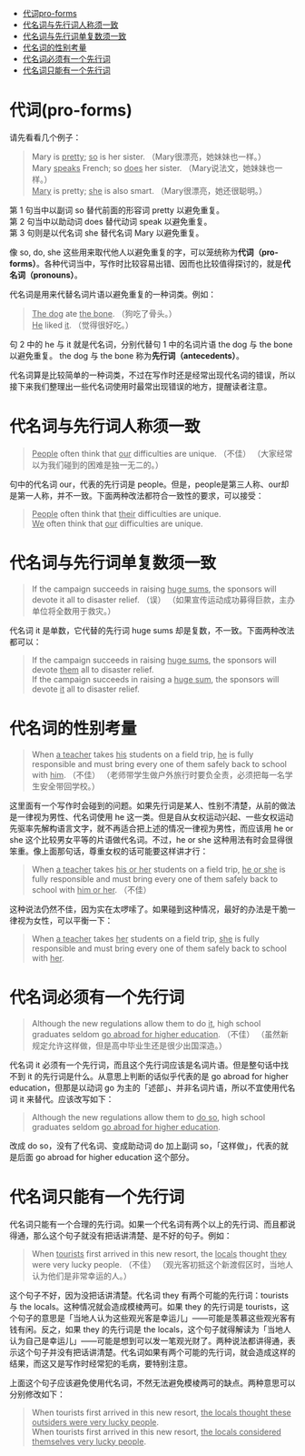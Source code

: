 <!-- TOC -->

- [代词pro-forms](#%E4%BB%A3%E8%AF%8Dpro-forms)
- [代名词与先行词人称须一致](#%E4%BB%A3%E5%90%8D%E8%AF%8D%E4%B8%8E%E5%85%88%E8%A1%8C%E8%AF%8D%E4%BA%BA%E7%A7%B0%E9%A1%BB%E4%B8%80%E8%87%B4)
- [代名词与先行词单复数须一致](#%E4%BB%A3%E5%90%8D%E8%AF%8D%E4%B8%8E%E5%85%88%E8%A1%8C%E8%AF%8D%E5%8D%95%E5%A4%8D%E6%95%B0%E9%A1%BB%E4%B8%80%E8%87%B4)
- [代名词的性别考量](#%E4%BB%A3%E5%90%8D%E8%AF%8D%E7%9A%84%E6%80%A7%E5%88%AB%E8%80%83%E9%87%8F)
- [代名词必须有一个先行词](#%E4%BB%A3%E5%90%8D%E8%AF%8D%E5%BF%85%E9%A1%BB%E6%9C%89%E4%B8%80%E4%B8%AA%E5%85%88%E8%A1%8C%E8%AF%8D)
- [代名词只能有一个先行词](#%E4%BB%A3%E5%90%8D%E8%AF%8D%E5%8F%AA%E8%83%BD%E6%9C%89%E4%B8%80%E4%B8%AA%E5%85%88%E8%A1%8C%E8%AF%8D)

<!-- /TOC -->

# 代词(pro-forms)

请先看看几个例子：

> Mary is <u>pretty</u>; <u>so</u> is her sister.
（Mary很漂亮，她妹妹也一样。）  
> Mary <u>speaks</u> French; so <u>does</u> her sister.
（Mary说法文，她妹妹也一样。）  
> <u>Mary</u> is pretty; <u>she</u> is also smart.
（Mary很漂亮，她还很聪明。）

第 1 句当中以副词 so 替代前面的形容词 pretty 以避免重复。  
第 2 句当中以助动词 does 替​​代动词 speak 以避免重复。  
第 3 句则是以代名词 she 替代名词 Mary 以避免重复。

像 so, do, she 这些用来取代他人以避免重复的字，可以笼统称为**代词（pro-forms）**。各种代词当中，写作时比较容易出错、因而也比较值得探讨的，就是**代名词（pronouns）**。

代名词是用来代替名词片语以避免重复的一种词类。例如：

> <u>The dog</u> ate <u>the bone</u>.
（狗吃了骨头。）  
> <u>He</u> liked <u>it</u>.
（觉得很好吃。）

句 2 中的 he 与 it 就是代名词，分别代替句 1 中的名词片语 the dog 与 the bone 以避免重复。 the dog 与 the bone 称为**先行词（antecedents）**。

代名词算是比较简单的一种词类，不过在写作时还是经常出现代名词的错误，所以接下来我们整理出一些代名词使用时最常出现错误的地方，提醒读者注意。

# 代名词与先行词人称须一致

> <u>People</u> often think that <u>our</u> difficulties are unique. （不佳）
（大家经常以为我们碰到的困难是独一无二的。）

句中的代名词 our，代表的先行词是 people。但是，people是第三人称、our却是第一人称，并不一致。下面两种改法都符合一致性的要求，可以接受：

> <u>People</u> often think that <u>their</u> difficulties are unique.  
> <u>We</u> often think that <u>our</u> difficulties are unique.

# 代名词与先行词单复数须一致

> If the campaign succeeds in raising <u>huge sums</u>, the sponsors will devote it all to disaster relief. （误）
（如果宣传运动成功募得巨款，主办单位将全数用于救灾。）

代名词 it 是单数，它代替的先行词 huge sums 却是复数，不一致。下面两种改法都可以：

> If the campaign succeeds in raising <u>huge sums</u>, the sponsors will devote <u>them</u> all to disaster relief.  
> If the campaign succeeds in raising a <u>huge sum</u>, the sponsors will devote <u>it</u> all to disaster relief.

# 代名词的性别考量

> When <u>a teacher</u> takes <u>his</u> students on a field trip, <u>he</u> is fully responsible and must bring every one of them safely back to school with <u>him</u>. （不佳）
（老师带学生做户外旅行时要负全责，必须把每一名学生安全带回学校。）

这里面有一个写作时会碰到的问题。如果先行词是某人、性别不清楚，从前的做法是一律视为男性、代名词使用 he 这一类。但是自从女权运动兴起、一些女权运动先驱率先解构语言文字，就不再适合把上述的情况一律视为男性，而应该用 he or she 这个比较男女平等的片语做代名词。不过，he or she 这种用法有时会显得很笨重。像上面那句话，尊重女权的话可能要这样讲才行：

> When <u>a teacher</u> takes <u>his or her</u> students on a field trip, <u>he or she</u> is fully responsible and must bring every one of them safely back to school with <u>him or her</u>. （不佳）

这种说法仍然不佳，因为实在太啰嗦了。如果碰到这种情况，最好的办法是干脆一律视为女性，可以平衡一下：

> When <u>a teacher</u> takes <u>her</u> students on a field trip, <u>she</u> is fully responsible and must bring every one of them safely back to school with <u>her</u>.

# 代名词必须有一个先行词

> Although the new regulations allow them to do <u>it</u>, high school graduates seldom <u>go abroad for higher education</u>. （不佳）
（虽然新规定允许这样做，但是高中毕业生还是很少出国深造。）

代名词 it 必须有一个先行词，而且这个先行词应该是名词片语。但是整句话中找不到 it 的先行词是什么。从意思上判断的话似乎代表的是 go abroad for higher education，但那是以动词 go 为主的「述部」、并非名词片语，所以不宜使用代名词 it 来替代。应该改写如下：

> Although the new regulations allow them to <u>do so</u>, high school graduates seldom <u>go abroad for higher education</u>.

改成 do so，没有了代名词、变成助动词 do 加上副词 so，「这样做」，代表的就是后面 go abroad for higher education 这个部分。

# 代名词只能有一个先行词

代名词只能有一个合理的先行词。如果一个代名词有两个以上的先行词、而且都说得通，那么这个句子就没有把话讲清楚、是不好的句子。例如：

> When <u>tourists</u> first arrived in this new resort, the <u>locals</u> thought <u>they</u> were very lucky people. （不佳）
（观光客初抵这个新渡假区时，当地人认为他们是非常幸运的人。）

这个句子不好，因为没把话讲清楚。代名词 they 有两个可能的先行词：tourists 与 the locals。这种情况就会造成模棱两可。如果 they 的先行词是 tourists，这个句子的意思是「当地人认为这些观光客是幸运儿」——可能是羡慕这些观光客有钱有闲。反之，如果 they 的先行词是 the locals，这个句子就得解读为「当地人认为自己是幸运儿」——可能是想到可以发一笔观光财了。两种说法都讲得通，表示这个句子并没有把话讲清楚。代名词如果有两个可能的先行词，就会造成这样的结果，而这又是写作时经常犯的毛病，要特别注意。

上面这个句子应该避免使用代名词，不然无法避免模棱两可的缺点。两种意思可以分别修改如下：

> When tourists first arrived in this new resort, <u>the locals thought these outsiders were very lucky people</u>.  
> When tourists first arrived in this new resort, <u>the locals considered themselves very lucky people</u>.